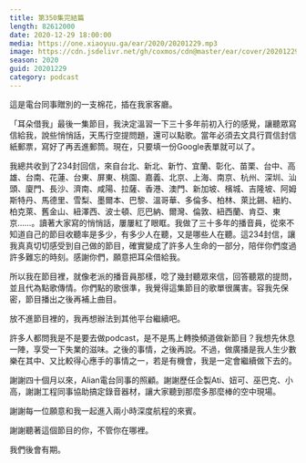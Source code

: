 ```yaml
---
title: 第350集完結篇
length: 82612000
date: 2020-12-29 18:00:00
media: https://one.xiaoyuu.ga/ear/2020/20201229.mp3
image: https://cdn.jsdelivr.net/gh/coxmos/cdn@master/ear/cover/20201229.jpeg
season: 2020
guid: 20201229
category: podcast
---
```


這是電台同事贈別的一支棉花，插在我家客廳。

「耳朵借我」最後一集節目，我決定溫習一下三十多年前初入行的感覺，讓聽眾寫信給我，說些悄悄話，天馬行空提問題，還可以點歌。當年必須去文具行買信封信紙郵票，寫好了再丟進郵筒。現在，只要填一份Google表單就可以了。

我總共收到了234封回信，來自台北、新北、新竹、宜蘭、彰化、苗栗、台中、高雄、台南、花蓮、台東、屏東、桃園、嘉義、北京、上海、南京、杭州、深圳、汕頭、廈門、長沙、濟南、咸陽、拉薩、香港、澳門、新加坡、檳城、吉隆坡、阿姆斯特丹、馬德里、雪梨、墨爾本、巴黎、溫哥華、多倫多、柏林、萊比錫、紐約、柏克萊、舊金山、紐澤西、波士頓、厄巴納、爾灣、倫敦、紐西蘭、肯亞、東京……。讀著大家寫的悄悄話，屢屢紅了眼眶。我做了三十多年的播音員，從來不知道自己的節目收聽率是多少，有多少人在聽，又是哪些人在聽。這234封信，讓我真真切切感受到自己做的節目，確實變成了許多人生命的一部分，陪伴你們度過許多難忘的時刻。感謝你們，願意把耳朵借給我。

所以我在節目裡，就像老派的播音員那樣，唸了幾封聽眾來信，回答聽眾的提問，並且代為點歌傳情。你們點的歌很準，我覺得這集節目的歌單很厲害。容我先保密，節目播出之後再補上曲目。

放不進節目裡的，我再想辦法到其他平台繼續吧。

許多人都問我是不是要去做podcast，是不是馬上轉換頻道做新節目？我想先休息一陣，享受一下失業的滋味。之後的事情，之後再說。不過，做廣播是我人生少數樂在其中、又比較得心應手的事情之一，若是有機會，我是一定會繼續做下去的。

謝謝四十個月以來，Alian電台同事的照顧。謝謝歷任企製Ati、妞可、巫巴克、小高，謝謝工程同事協助搞定錄音器材，讓大家聽到那麼多那麼棒的空中現場。

謝謝每一位願意和我一起進入兩小時深度航程的來賓。

謝謝聽著這個節目的你，不管你在哪裡。

我們後會有期。
